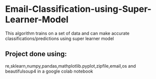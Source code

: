 # Email-Classification-using-Super-Learner-Model
This algorithm trains on a set of data and can make accurate classifications/predictions using super learner model 
## Project done using:
re,sklearn,numpy,pandas,mathplotlib.pyplot,zipfile,email,os and beautifulsoup4 in a google colab notebook

